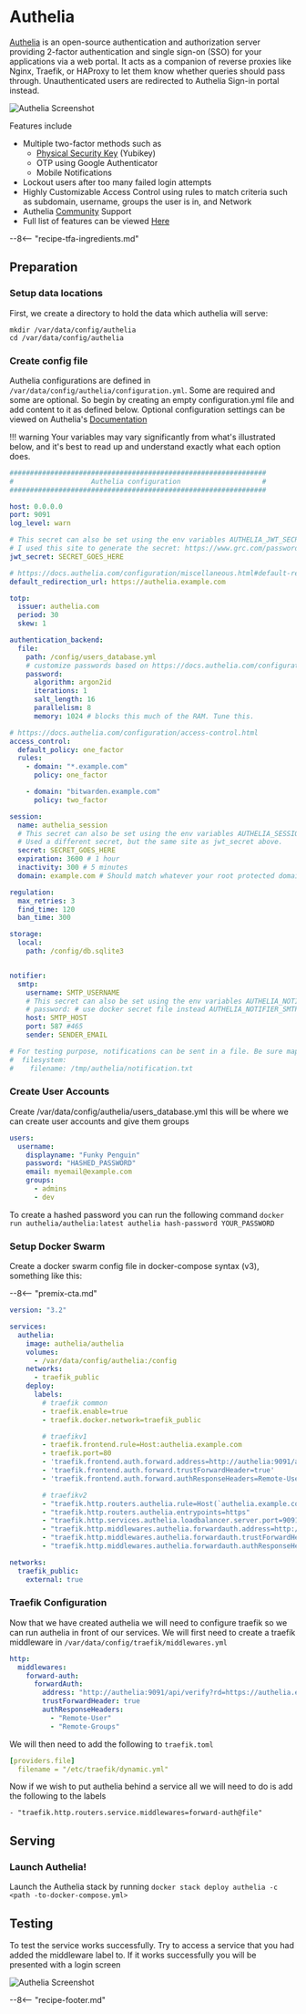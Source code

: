 # Authelia

[Authelia](https://github.com/authelia/authelia) is an open-source authentication and authorization server providing 2-factor authentication and single sign-on (SSO) for your applications via a web portal. It acts as a companion of reverse proxies like Nginx, Traefik, or HAProxy to let them know whether queries should pass through. Unauthenticated users are redirected to Authelia Sign-in portal instead.

![Authelia Screenshot](../images/authelia.png)

Features include

* Multiple two-factor methods such as 
    * [Physical Security Key](https://www.authelia.com/docs/features/2fa/security-key) (Yubikey)
    * OTP using Google Authenticator
    * Mobile Notifications
* Lockout users after too many failed login attempts
* Highly Customizable Access Control using rules to match criteria such as subdomain, username, groups the user is in, and Network
* Authelia [Community](https://discord.authelia.com/) Support
* Full list of features can be viewed [Here](https://www.authelia.com/docs/features/)



--8<-- "recipe-tfa-ingredients.md"



## Preparation

### Setup data locations

First, we create a directory to hold the data which authelia will serve:

```
mkdir /var/data/config/authelia
cd /var/data/config/authelia
```

### Create config file

Authelia configurations are defined in `/var/data/config/authelia/configuration.yml`. Some are required and some are optional. So begin by creating an empty configuration.yml file and add content to it as defined below. Optional configuration settings can be viewed on Authelia's [Documentation](https://www.authelia.com/docs/configuration/) 


!!! warning
    Your variables may vary significantly from what's illustrated below, and it's best to read up and understand exactly what each option does.
    
```yml
###############################################################
#                   Authelia configuration                    #
###############################################################

host: 0.0.0.0
port: 9091
log_level: warn

# This secret can also be set using the env variables AUTHELIA_JWT_SECRET_FILE
# I used this site to generate the secret: https://www.grc.com/passwords.htm
jwt_secret: SECRET_GOES_HERE

# https://docs.authelia.com/configuration/miscellaneous.html#default-redirection-url
default_redirection_url: https://authelia.example.com

totp:
  issuer: authelia.com
  period: 30
  skew: 1

authentication_backend:
  file:
    path: /config/users_database.yml
    # customize passwords based on https://docs.authelia.com/configuration/authentication/file.html
    password:
      algorithm: argon2id
      iterations: 1
      salt_length: 16
      parallelism: 8
      memory: 1024 # blocks this much of the RAM. Tune this.

# https://docs.authelia.com/configuration/access-control.html
access_control:
  default_policy: one_factor
  rules:
    - domain: "*.example.com"
      policy: one_factor

    - domain: "bitwarden.example.com"
      policy: two_factor

session:
  name: authelia_session
  # This secret can also be set using the env variables AUTHELIA_SESSION_SECRET_FILE
  # Used a different secret, but the same site as jwt_secret above.
  secret: SECRET_GOES_HERE
  expiration: 3600 # 1 hour
  inactivity: 300 # 5 minutes
  domain: example.com # Should match whatever your root protected domain is

regulation:
  max_retries: 3
  find_time: 120
  ban_time: 300

storage:
  local:
    path: /config/db.sqlite3


notifier:
  smtp:
    username: SMTP_USERNAME
    # This secret can also be set using the env variables AUTHELIA_NOTIFIER_SMTP_PASSWORD_FILE
    # password: # use docker secret file instead AUTHELIA_NOTIFIER_SMTP_PASSWORD_FILE
    host: SMTP_HOST
    port: 587 #465
    sender: SENDER_EMAIL

# For testing purpose, notifications can be sent in a file. Be sure map the volume in docker-compose.
#  filesystem:
#    filename: /tmp/authelia/notification.txt

```


### Create User Accounts
Create /var/data/config/authelia/users_database.yml this will be where we can create user accounts and give them groups

```yaml
users:
  username:
    displayname: "Funky Penguin"
    password: "HASHED_PASSWORD"
    email: myemail@example.com
    groups:
      - admins
      - dev
```

To create a hashed password you can run the following command
`docker run authelia/authelia:latest authelia hash-password YOUR_PASSWORD`



### Setup Docker Swarm

Create a docker swarm config file in docker-compose syntax (v3), something like this:

--8<-- "premix-cta.md"


```yaml
version: "3.2"

services:
  authelia:
    image: authelia/authelia
    volumes:
      - /var/data/config/authelia:/config
    networks:
      - traefik_public
    deploy:
      labels:
        # traefik common
        - traefik.enable=true
        - traefik.docker.network=traefik_public

        # traefikv1
        - traefik.frontend.rule=Host:authelia.example.com
        - traefik.port=80
        - 'traefik.frontend.auth.forward.address=http://authelia:9091/api/verify?rd=https://authelia.example.com/'
        - 'traefik.frontend.auth.forward.trustForwardHeader=true'
        - 'traefik.frontend.auth.forward.authResponseHeaders=Remote-User,Remote-Groups,Remote-Name,Remote-Email'

        # traefikv2
        - "traefik.http.routers.authelia.rule=Host(`authelia.example.com`)"
        - "traefik.http.routers.authelia.entrypoints=https"
        - "traefik.http.services.authelia.loadbalancer.server.port=9091"
        - "traefik.http.middlewares.authelia.forwardauth.address=http://authelia:9091/api/verify?rd=https://authelia.example.com"
        - "traefik.http.middlewares.authelia.forwardauth.trustForwardHeader=true"
        - "traefik.http.middlewares.authelia.forwardauth.authResponseHeaders=Remote-User, Remote-Groups"

networks:
  traefik_public:
    external: true
```


### Traefik Configuration

Now that we have created authelia we will need to configure traefik so we can run authelia in front of our services. We will first need to create a traefik middleware in `/var/data/config/traefik/middlewares.yml`


```yaml
http:
  middlewares:
    forward-auth:
      forwardAuth:
        address: "http://authelia:9091/api/verify?rd=https://authelia.example.com"
        trustForwardHeader: true
        authResponseHeaders:
          - "Remote-User"
          - "Remote-Groups"
```

We will then need to add the following to `traefik.toml`

```yaml
[providers.file]
  filename = "/etc/traefik/dynamic.yml"
```

Now if we wish to put authelia behind a service all we will need to do is add the following to the labels

`- "traefik.http.routers.service.middlewares=forward-auth@file"`




## Serving

### Launch Authelia!

Launch the Authelia stack by running ```docker stack deploy authelia -c <path -to-docker-compose.yml>```


## Testing

To test the service works successfully. Try to access a service that you had added the middleware label to. If it works successfully you will be presented with a login screen

![Authelia Screenshot](../images/authelia_login.png)


[^1]: The inclusion of Authelia was due to the efforts of @bencey in Discord (Thanks Ben!)

--8<-- "recipe-footer.md"
